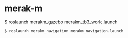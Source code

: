 # merak-m


$ roslaunch merakm_gazebo merakm_tb3_world.launch


```
$ roslaunch merakm_navigation merakm_navigation.launch
```
